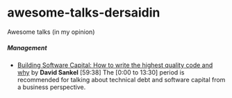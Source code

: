 # awesome-talks-dersaidin

Awesome talks (in my opinion)

##### Management

* [Building Software Capital: How to write the highest quality code and why](https://www.youtube.com/watch?v=ta3S8CRN2TM) by **David Sankel** [59:38]
  The [0:00 to 13:30] period is recommended for talking about technical debt and software capital from a business perspective.
